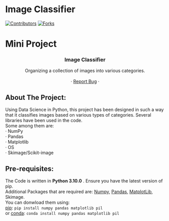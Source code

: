 # Image Classifier
[![Contributors][contributors-shield]][contributors-url]
[![Forks][forks-shield]][forks-url]

# Mini Project

<!-- Project Name -->
 <h3 align="center">Image Classifier</h3>

  <p align="center">
  Organizing a collection of images into various categories.
    <br />
    <br />
    ·
    <a href="https://github.com/medhavisinha/Image-Classifier/issues">Report Bug</a>
    ·
  </p>
</p>

<!-- ABOUT THE PROJECT -->
## About The Project:
Using Data Science in Python, this project has been designed in such a way that it classifies images based on various types of categories. Several libraries have been used in the code.
<br />
Some among them are:
<br />
    ·
    NumPy
    <br />
    ·
    Pandas
    <br />
    ·
    Matplotlib
    <br />
    ·
    OS
    <br />
    ·
    Skimage/Scikit-image
    
<!-- Pre-requisites -->
## Pre-requisites:
The Code is written in **Python 3.10.0** . Ensure you have the latest version of pip.
<br />
Additional Packages that are required are: [Numpy](http://www.numpy.org/), [Pandas](https://pandas.pydata.org/), [MatplotLib](https://matplotlib.org/), Skimage. 
<br />
You can donwload them using:
<br />
[pip](https://pypi.org/project/pip/): 
```pip install numpy pandas matplotlib pil```
    <br/>
    or [conda](http://www.numpy.org/): 
    ```conda install numpy pandas matplotlib pil```
    
    
[contributors-shield]: https://img.shields.io/github/contributors/medhavisinha/Image-Classifier.svg?style=for-the-badge
[contributors-url]: https://github.com/medhavisinha/Image-Classifier/contributors
[forks-shield]: https://img.shields.io/github/forks/medhavisinha/Image-Classifier.svg?style=for-the-badge
[forks-url]: https://github.com/medhavisinha/Image-Classifier/network/members

